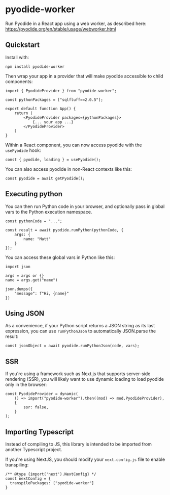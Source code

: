 # pyodide-worker

Run Pyodide in a React app using a web worker, as described here:
https://pyodide.org/en/stable/usage/webworker.html

## Quickstart

Install with:

```
npm install pyodide-worker
```

Then wrap your app in a provider that will make pyodide accessible to child components:

```
import { PyodideProvider } from "pyodide-worker";

const pythonPackages = ["sqlfluff==2.0.5"];

export default function App() {
    return (
        <PyodideProvider packages={pythonPackages}>
            {... your app ...}
        </PyodideProvider>
    )
}
```

Within a React component, you can now access pyodide with the `usePyodide` hook:

```
const { pyodide, loading } = usePyodide();
```

You can also access pyodide in non-React contexts like this:

```
const pyodide = await getPyodide();
```

## Executing python

You can then run Python code in your browser, and optionally pass in global vars
to the Python execution namespace.

```
const pythonCode = "...";

const result = await pyodide.runPython(pythonCode, {
    args: {
        name: "Matt"
    }
});
```

You can access these global vars in Python like this:

```
import json

args = args or {}
name = args.get("name")

json.dumps({
    "message": f"Hi, {name}"
})
```

## Using JSON

As a convenience, if your Python script returns a JSON string as its last expression, you can
use `runPythonJson` to automatically JSON.parse the result:

```
const jsonObject = await pyodide.runPythonJson(code, vars);
```

## SSR

If you're using a framework such as Next.js that supports server-side rendering (SSR),
you will likely want to use dynamic loading to load pyodide only in the browser:

```
const PyodideProvider = dynamic(
    () => import("pyodide-worker").then((mod) => mod.PyodideProvider),
    {
        ssr: false,
    }
);
```

## Importing Typescript

Instead of compiling to JS, this library is intended to be imported from another Typescript project.

If you're using NextJS, you should modify your `next.config.js` file to enable transpiling:

```
/** @type {import('next').NextConfig} */
const nextConfig = {
  transpilePackages: ["pyodide-worker"]
}
```

